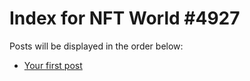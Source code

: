 # Index for NFT World #4927
Posts will be displayed in the order below:

- [Your first post](./001-first.md)

